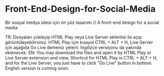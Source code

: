 # Front-End-Design-for-Social-Media
Bir sosyal medya sitesi için ön yüz tasarımı // A front-end design for a social media

TR: Dosyaları yükleyip HTML Play veya Live Server eklentisi ile açıp görüntüleyebilirsiniz. HTML Play için kısayol CTRL + ALT + H, Live Server için aşağıda Go Live demeniz yeterli. İngilizce versiyonu da yakında eklenecek.
EN: You may download the files and open it by HTML Play or Live Server extension and view. Shortcut for HTML Play is CTRL + ALT + H, and for the Live Server, you just have to click "Go Live" button in bottom. English version is coming soon.
